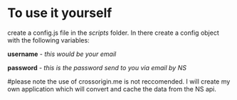 # To use it yourself
create a config.js file in the _scripts_ folder. In there create a config object with the following variables:

**username** - _this would be your email_

**password** - _this is the password send to you via email by NS_

#please note
the use of crossorigin.me is not reccomended. I will create my own application which will convert and cache the data from the NS api.
